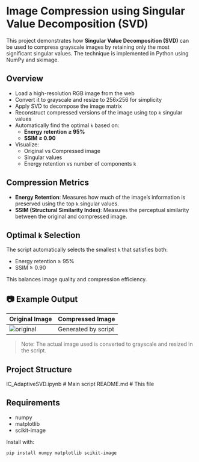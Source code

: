 # Image Compression using Singular Value Decomposition (SVD)

This project demonstrates how **Singular Value Decomposition (SVD)** can be used to compress grayscale images by retaining only the most significant singular values. The technique is implemented in Python using NumPy and skimage.

## Overview

- Load a high-resolution RGB image from the web
- Convert it to grayscale and resize to 256x256 for simplicity
- Apply SVD to decompose the image matrix
- Reconstruct compressed versions of the image using top `k` singular values
- Automatically find the optimal `k` based on:
  - **Energy retention ≥ 95%**
  - **SSIM ≥ 0.90**
- Visualize:
  - Original vs Compressed image
  - Singular values
  - Energy retention vs number of components `k`

## Compression Metrics

- **Energy Retention**: Measures how much of the image’s information is preserved using the top `k` singular values.
- **SSIM (Structural Similarity Index)**: Measures the perceptual similarity between the original and compressed image.

## Optimal `k` Selection

The script automatically selects the smallest `k` that satisfies both:
- Energy retention ≥ 95%
- SSIM ≥ 0.90

This balances image quality and compression efficiency.

## 📷 Example Output

| Original Image | Compressed Image |
|----------------|------------------|
| ![original](https://c4.wallpaperflare.com/wallpaper/757/318/501/nasa-universe-james-webb-space-telescope-hd-wallpaper-preview.jpg) | Generated by script |

> Note: The actual image used is converted to grayscale and resized in the script.

## Project Structure

IC_AdaptiveSVD.ipynb # Main script 
README.md # This file


## Requirements

- numpy
- matplotlib
- scikit-image

Install with:

```bash
pip install numpy matplotlib scikit-image

